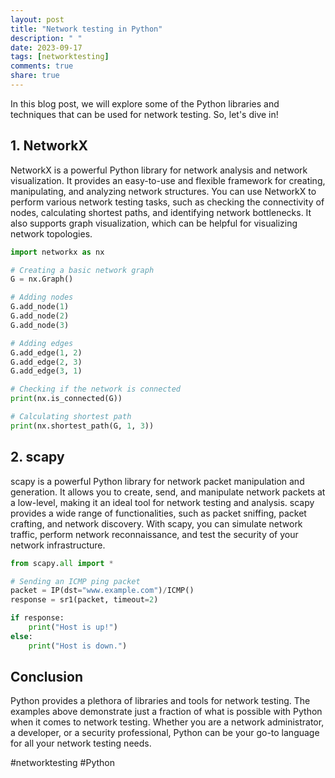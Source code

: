 ```yaml
---
layout: post
title: "Network testing in Python"
description: " "
date: 2023-09-17
tags: [networktesting]
comments: true
share: true
---
```


In this blog post, we will explore some of the Python libraries and techniques that can be used for network testing. So, let's dive in!

## 1. NetworkX

NetworkX is a powerful Python library for network analysis and network visualization. It provides an easy-to-use and flexible framework for creating, manipulating, and analyzing network structures. You can use NetworkX to perform various network testing tasks, such as checking the connectivity of nodes, calculating shortest paths, and identifying network bottlenecks. It also supports graph visualization, which can be helpful for visualizing network topologies.

```python
import networkx as nx

# Creating a basic network graph
G = nx.Graph()

# Adding nodes
G.add_node(1)
G.add_node(2)
G.add_node(3)

# Adding edges
G.add_edge(1, 2)
G.add_edge(2, 3)
G.add_edge(3, 1)

# Checking if the network is connected
print(nx.is_connected(G))

# Calculating shortest path
print(nx.shortest_path(G, 1, 3))
```

## 2. scapy

scapy is a powerful Python library for network packet manipulation and generation. It allows you to create, send, and manipulate network packets at a low-level, making it an ideal tool for network testing and analysis. scapy provides a wide range of functionalities, such as packet sniffing, packet crafting, and network discovery. With scapy, you can simulate network traffic, perform network reconnaissance, and test the security of your network infrastructure.

```python
from scapy.all import *

# Sending an ICMP ping packet
packet = IP(dst="www.example.com")/ICMP()
response = sr1(packet, timeout=2)

if response:
    print("Host is up!")
else:
    print("Host is down.")
```

## Conclusion

Python provides a plethora of libraries and tools for network testing. The examples above demonstrate just a fraction of what is possible with Python when it comes to network testing. Whether you are a network administrator, a developer, or a security professional, Python can be your go-to language for all your network testing needs.

#networktesting #Python